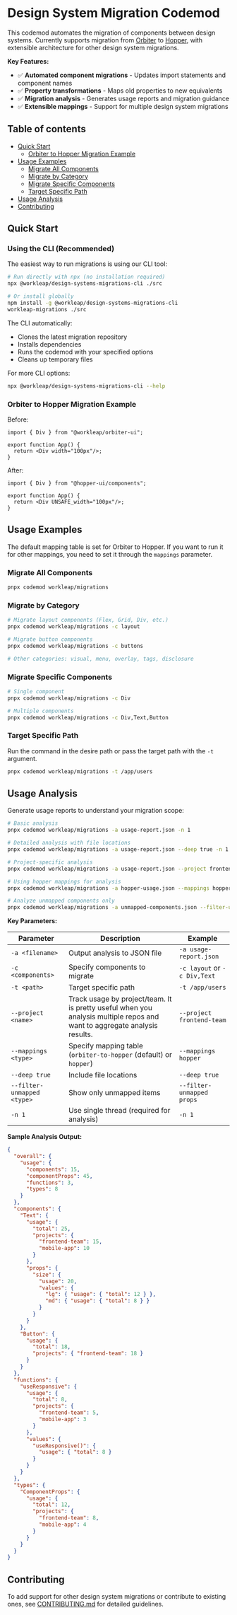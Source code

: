 # Design System Migration Codemod <!-- omit in toc -->

This codemod automates the migration of components between design systems. Currently supports migration from [Orbiter](https://github.com/workleap/wl-orbiter) to [Hopper](https://github.com/workleap/wl-hopper), with extensible architecture for other design system migrations.

**Key Features:**

- ✅ **Automated component migrations** - Updates import statements and component names
- ✅ **Property transformations** - Maps old properties to new equivalents
- ✅ **Migration analysis** - Generates usage reports and migration guidance
- ✅ **Extensible mappings** - Support for multiple design system migrations

## Table of contents <!-- omit in toc -->

- [Quick Start](#quick-start)
  - [Orbiter to Hopper Migration Example](#orbiter-to-hopper-migration-example)
- [Usage Examples](#usage-examples)
  - [Migrate All Components](#migrate-all-components)
  - [Migrate by Category](#migrate-by-category)
  - [Migrate Specific Components](#migrate-specific-components)
  - [Target Specific Path](#target-specific-path)
- [Usage Analysis](#usage-analysis)
- [Contributing](#contributing)

## Quick Start

### Using the CLI (Recommended)

The easiest way to run migrations is using our CLI tool:

```bash
# Run directly with npx (no installation required)
npx @workleap/design-systems-migrations-cli ./src

# Or install globally
npm install -g @workleap/design-systems-migrations-cli
workleap-migrations ./src
```

The CLI automatically:

- Clones the latest migration repository
- Installs dependencies
- Runs the codemod with your specified options
- Cleans up temporary files

For more CLI options:

```bash
npx @workleap/design-systems-migrations-cli --help
```

### Orbiter to Hopper Migration Example

Before:

```tsx
import { Div } from "@workleap/orbiter-ui";

export function App() {
  return <Div width="100px"/>;
}
```

After:

```tsx
import { Div } from "@hopper-ui/components";

export function App() {
  return <Div UNSAFE_width="100px"/>;
}
```

## Usage Examples

The default mapping table is set for Orbiter to Hopper. If you want to run it for other mappings, you need to set it through the `mappings` parameter.  

### Migrate All Components

```bash
pnpx codemod workleap/migrations
```

### Migrate by Category

```bash
# Migrate layout components (Flex, Grid, Div, etc.)
pnpx codemod workleap/migrations -c layout

# Migrate button components
pnpx codemod workleap/migrations -c buttons

# Other categories: visual, menu, overlay, tags, disclosure
```

### Migrate Specific Components

```bash
# Single component
pnpx codemod workleap/migrations -c Div

# Multiple components
pnpx codemod workleap/migrations -c Div,Text,Button
```

### Target Specific Path

Run the command in the desire path or pass the target path with the `-t` argument.

```bash
pnpx codemod workleap/migrations -t /app/users
```

## Usage Analysis

Generate usage reports to understand your migration scope:

```bash
# Basic analysis
pnpx codemod workleap/migrations -a usage-report.json -n 1

# Detailed analysis with file locations
pnpx codemod workleap/migrations -a usage-report.json --deep true -n 1

# Project-specific analysis
pnpx codemod workleap/migrations -a usage-report.json --project frontend-team -n 1

# Using hopper mappings for analysis
pnpx codemod workleap/migrations -a hopper-usage.json --mappings hopper -n 1

# Analyze unmapped components only
pnpx codemod workleap/migrations -a unmapped-components.json --filter-unmapped components -n 1
```

**Key Parameters:**

| Parameter | Description | Example |
|-----------|-------------|---------|
| `-a <filename>` | Output analysis to JSON file | `-a usage-report.json` |
| `-c <components>` | Specify components to migrate | `-c layout` or `-c Div,Text` |
| `-t <path>` | Target specific path | `-t /app/users` |
| `--project <name>` | Track usage by project/team. It is pretty useful when you analysis multiple repos and want to aggregate analysis results. | `--project frontend-team` |
| `--mappings <type>` | Specify mapping table (`orbiter-to-hopper` (default) or `hopper`) | `--mappings hopper` |
| `--deep true` | Include file locations | `--deep true` |
| `--filter-unmapped <type>` | Show only unmapped items | `--filter-unmapped props` |
| `-n 1` | Use single thread (required for analysis) | `-n 1` |

**Sample Analysis Output:**

```json
{
  "overall": {
    "usage": {
      "components": 15,
      "componentProps": 45,
      "functions": 3,
      "types": 8
    }
  },
  "components": {
    "Text": {
      "usage": {
        "total": 25,
        "projects": {
          "frontend-team": 15,
          "mobile-app": 10
        }
      },
      "props": {
        "size": {
          "usage": 20,
          "values": {
            "lg": { "usage": { "total": 12 } },
            "md": { "usage": { "total": 8 } }
          }
        }
      }
    },
    "Button": {
      "usage": {
        "total": 18,
        "projects": { "frontend-team": 18 }
      }
    }
  },
  "functions": {
    "useResponsive": {
      "usage": {
        "total": 8,
        "projects": {
          "frontend-team": 5,
          "mobile-app": 3
        }
      },
      "values": {
        "useResponsive()": {
          "usage": { "total": 8 }
        }
      }
    }
  },
  "types": {
    "ComponentProps": {
      "usage": {
        "total": 12,
        "projects": {
          "frontend-team": 8,
          "mobile-app": 4
        }
      }
    }
  }
}
```

## Contributing

To add support for other design system migrations or contribute to existing ones, see [CONTRIBUTING.md](CONTRIBUTING.md) for detailed guidelines.
